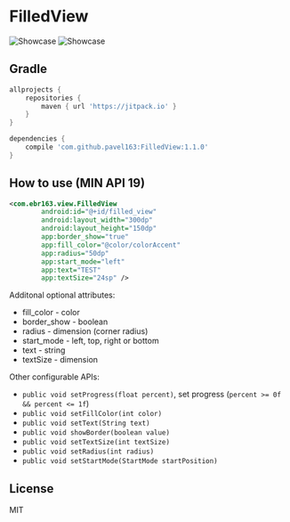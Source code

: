 # FilledView 

![Showcase](https://github.com/pavel163/FilledView/blob/master/files/gif1.gif)
![Showcase](https://github.com/pavel163/FilledView/blob/master/files/gif2.gif)

## Gradle

```gradle
allprojects {
    repositories {
        maven { url 'https://jitpack.io' }
    }
}
```

```gradle
dependencies {
    compile 'com.github.pavel163:FilledView:1.1.0'
}
```

## How to use (MIN API 19)

```xml
<com.ebr163.view.FilledView
        android:id="@+id/filled_view"
        android:layout_width="300dp"
        android:layout_height="150dp"
        app:border_show="true"
        app:fill_color="@color/colorAccent"
        app:radius="50dp"
        app:start_mode="left"
        app:text="TEST"
        app:textSize="24sp" />
```

Additonal optional attributes:

* fill_color - color
* border_show - boolean
* radius - dimension (corner radius)
* start_mode - left, top, right or bottom
* text - string
* textSize - dimension

Other configurable APIs:

* `public void setProgress(float percent)`, set progress (`percent >= 0f && percent <= 1f`)
* `public void setFillColor(int color)`
* `public void setText(String text)`
* `public void showBorder(boolean value)`
* `public void setTextSize(int textSize)`
* `public void setRadius(int radius)`
* `public void setStartMode(StartMode startPosition)`

## License
MIT
